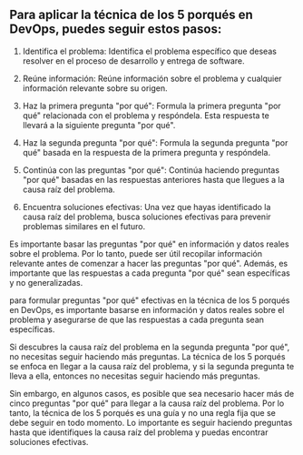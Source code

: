 ## Para aplicar la técnica de los 5 porqués en DevOps, puedes seguir estos pasos:

1. Identifica el problema: Identifica el problema específico que deseas resolver en el proceso de desarrollo y entrega de software.

2. Reúne información: Reúne información sobre el problema y cualquier información relevante sobre su origen.

3. Haz la primera pregunta "por qué": Formula la primera pregunta "por qué" relacionada con el problema y respóndela. Esta respuesta te llevará a la siguiente pregunta "por qué".

4. Haz la segunda pregunta "por qué": Formula la segunda pregunta "por qué" basada en la respuesta de la primera pregunta y respóndela.

5. Continúa con las preguntas "por qué": Continúa haciendo preguntas "por qué" basadas en las respuestas anteriores hasta que llegues a la causa raíz del problema.

6. Encuentra soluciones efectivas: Una vez que hayas identificado la causa raíz del problema, busca soluciones efectivas para prevenir problemas similares en el futuro.

Es importante basar las preguntas "por qué" en información y datos reales sobre el problema. Por lo tanto, puede ser útil recopilar información relevante antes de comenzar a hacer las preguntas "por qué". Además, es importante que las respuestas a cada pregunta "por qué" sean específicas y no generalizadas.

para formular preguntas "por qué" efectivas en la técnica de los 5 porqués en DevOps, es importante basarse en información y datos reales sobre el problema y asegurarse de que las respuestas a cada pregunta sean específicas.


Si descubres la causa raíz del problema en la segunda pregunta "por qué", no necesitas seguir haciendo más preguntas. La técnica de los 5 porqués se enfoca en llegar a la causa raíz del problema, y si la segunda pregunta te lleva a ella, entonces no necesitas seguir haciendo más preguntas.

Sin embargo, en algunos casos, es posible que sea necesario hacer más de cinco preguntas "por qué" para llegar a la causa raíz del problema. Por lo tanto, la técnica de los 5 porqués es una guía y no una regla fija que se debe seguir en todo momento. Lo importante es seguir haciendo preguntas hasta que identifiques la causa raíz del problema y puedas encontrar soluciones efectivas.